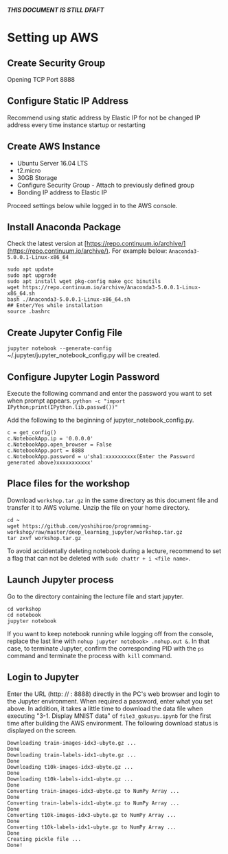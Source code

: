 ***THIS DOCUMENT IS STILL DFAFT***

# Setting up AWS

## Create Security Group
Opening TCP Port 8888

## Configure Static IP Address
Recommend using static address by Elastic IP for not be changed IP address every time instance startup or restarting

## Create AWS Instance
- Ubuntu Server 16.04 LTS
- t2.micro
- 30GB Storage
- Configure Security Group - Attach to previously defined group
- Bonding IP address to Elastic IP

Proceed settings below while logged in to the AWS console.

## Install Anaconda Package
Check the latest version at [https://repo.continuum.io/archive/](https://repo.continuum.io/archive/). For example below: `Anaconda3-5.0.0.1-Linux-x86_64`

```
sudo apt update
sudo apt upgrade
sudo apt install wget pkg-config make gcc binutils
wget https://repo.continuum.io/archive/Anaconda3-5.0.0.1-Linux-x86_64.sh
bash ./Anaconda3-5.0.0.1-Linux-x86_64.sh
## Enter/Yes while installation
source .bashrc
```

## Create Jupyter Config File
`jupyter notebook --generate-config`  
~/.jupyter/jupyter_notebook_config.py will be created.

## Configure Jupyter Login Password
Execute the following command and enter the password you want to set when prompt appears.
`python -c "import IPython;print(IPython.lib.passwd())"`

Add the following to the beginning of jupyter_notebook_config.py.
```
c = get_config()
c.NotebookApp.ip = '0.0.0.0'
c.NotebookApp.open_browser = False
c.NotebookApp.port = 8888
c.NotebookApp.password = u'sha1:xxxxxxxxxx(Enter the Password generated above)xxxxxxxxxxx'
```

## Place files for the workshop
Download `workshop.tar.gz` in the same directory as this document file and transfer it to AWS volume.
Unzip the file on your home directory.
```
cd ~
wget https://github.com/yoshihiroo/programming-workshop/raw/master/deep_learning_jupyter/workshop.tar.gz
tar zxvf workshop.tar.gz
```
To avoid accidentally deleting notebook during a lecture, recommend to set a flag that can not be deleted with `sudo chattr + i <file name>`.

## Launch Jupyter process
Go to the directory containing the lecture file and start jupyter.
```
cd workshop
cd notebook
jupyter notebook
```

If you want to keep notebook running while logging off from the console, replace the last line with `nohup jupyter notebook> .nohup.out &`. In that case, to terminate Jupyter, confirm the corresponding PID with the `ps` command and terminate the process with` kill` command.

## Login to Jupyter
Enter the URL (http: // <IP address>: 8888) directly in the PC's web browser and login to the Jupyter environment. When required a password, enter what you set above.
In addition, it takes a little time to download the data file when executing "3-1. Display MNIST data" of `file3_gakusyu.ipynb` for the first time after building the AWS environment. The following download status is displayed on the screen.
```
Downloading train-images-idx3-ubyte.gz ... 
Done
Downloading train-labels-idx1-ubyte.gz ... 
Done
Downloading t10k-images-idx3-ubyte.gz ... 
Done
Downloading t10k-labels-idx1-ubyte.gz ... 
Done
Converting train-images-idx3-ubyte.gz to NumPy Array ...
Done
Converting train-labels-idx1-ubyte.gz to NumPy Array ...
Done
Converting t10k-images-idx3-ubyte.gz to NumPy Array ...
Done
Converting t10k-labels-idx1-ubyte.gz to NumPy Array ...
Done
Creating pickle file ...
Done!
```
